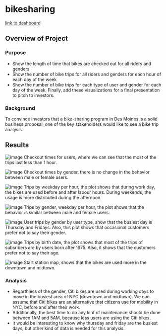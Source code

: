 # bikesharing

[link to dashboard](https://public.tableau.com/app/profile/hector.reyes.escamilla/viz/NYCCitiBikesChallenge_16405803324380/NYCCitiBikes "link to dashboard")

## Overview of Project

### Purpose
- Show the length of time that bikes are checked out for all riders and genders
- Show the number of bike trips for all riders and genders for each hour of each day of the week
- Show the number of bike trips for each type of user and gender for each day of the week.
Finally, add these visualizations for a final presentation to pitch to investors.

### Background
To convince investors that a bike-sharing program in Des Moines is a solid business proposal, one of the key stakeholders would like to see a bike trip analysis.

## Results

![image](https://user-images.githubusercontent.com/21972342/147436542-9cd935d8-8359-441e-b173-62ca19cb4f14.png)
Checkout times for users, where we can see that the most of the trips last less than 1 hour. 


![image](https://user-images.githubusercontent.com/21972342/147436564-763873b7-d720-45a4-adaf-1035a4b0497a.png)
Checkout times by gender, there is no change in the behavior between male or female users.


![image](https://user-images.githubusercontent.com/21972342/147436594-c7dacc5a-7c1a-4b84-805f-e46aa25fe4ad.png)
Trips by weekday per hour, the plot shows that during work day, the bikes are used before and after labour hours. During weekends, the usage is more distributed during the afternoon.


![image](https://user-images.githubusercontent.com/21972342/147436611-491437ba-fdab-4335-8c71-e8ccb896f942.png)
Trips by gender, weekday per hour, the plot shows that the behavior is similar between male and female users.


![image](https://user-images.githubusercontent.com/21972342/147436637-16ea370a-7c06-423b-88f2-48b185cc4c1f.png)
User trips by gender by user type, show that the busiest day is Thursday and Fridays. Also, this plot shows that occasional customers prefer not to say their gender. 


![image](https://user-images.githubusercontent.com/21972342/147436666-000454c9-2755-43f2-9f45-6f53de023b80.png)
Trips by birth date, the plot shows that most of the trips of subsribers are by users born after 1975. Also, it shows that the customers prefer not to say their age.


![image](https://user-images.githubusercontent.com/21972342/147437008-531c4051-ad1d-4c3b-b029-474f0f9ad48a.png)
Start station map, shows that the bikes are used more in the downtown and midtown. 


### Analysis
- Regarthless of the gender, Citi bikes are used during working days to move in the busiest area of NYC (downtown and midtown). We can assume that Citi bikes are an alternative that citizens use for mobility in NYC, before and after their work. 
- Additionally, the best time to do any kinf of maintenance should be done between 1AM and 5AM, because less users are using the Citi bikes. 
- It would be interesting to know why thursday and friday are the busiest days, but other kind of data is needed for this analysis. 
